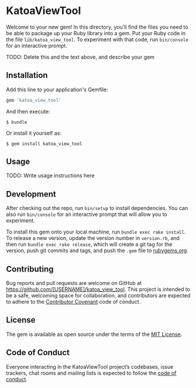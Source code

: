 # KatoaViewTool

Welcome to your new gem! In this directory, you'll find the files you need to be able to package up your Ruby library into a gem. Put your Ruby code in the file `lib/katoa_view_tool`. To experiment with that code, run `bin/console` for an interactive prompt.

TODO: Delete this and the text above, and describe your gem

## Installation

Add this line to your application's Gemfile:

```ruby
gem 'katoa_view_tool'
```

And then execute:

    $ bundle

Or install it yourself as:

    $ gem install katoa_view_tool

## Usage

TODO: Write usage instructions here

## Development

After checking out the repo, run `bin/setup` to install dependencies. You can also run `bin/console` for an interactive prompt that will allow you to experiment.

To install this gem onto your local machine, run `bundle exec rake install`. To release a new version, update the version number in `version.rb`, and then run `bundle exec rake release`, which will create a git tag for the version, push git commits and tags, and push the `.gem` file to [rubygems.org](https://rubygems.org).

## Contributing

Bug reports and pull requests are welcome on GitHub at https://github.com/[USERNAME]/katoa_view_tool. This project is intended to be a safe, welcoming space for collaboration, and contributors are expected to adhere to the [Contributor Covenant](http://contributor-covenant.org) code of conduct.

## License

The gem is available as open source under the terms of the [MIT License](http://opensource.org/licenses/MIT).

## Code of Conduct

Everyone interacting in the KatoaViewTool project’s codebases, issue trackers, chat rooms and mailing lists is expected to follow the [code of conduct](https://github.com/[USERNAME]/katoa_view_tool/blob/master/CODE_OF_CONDUCT.md).
